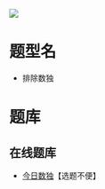 ![](https://cn.sudoku.today/pic/03/exclude/61448_15472.png)

# 题型名

- 排除数独

# 题库

## 在线题库

- [今日数独]【选题不便】

[今日数独]: https://cn.sudoku.today/g-exclude-sudoku/